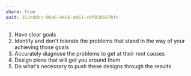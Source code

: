 ```yaml
---
share: true
uuid: 313cddcc-06a6-4456-ab61-cbf83b667bfc
---
```

1. Have clear goals
2. Identify and don't tolerate the problems that stand in the way of your achieving those goals
3. Accurately diagnose the problems to get at their root causes
4. Design plans that will get you around them
5. Do what's necessary to push these designs through the results
